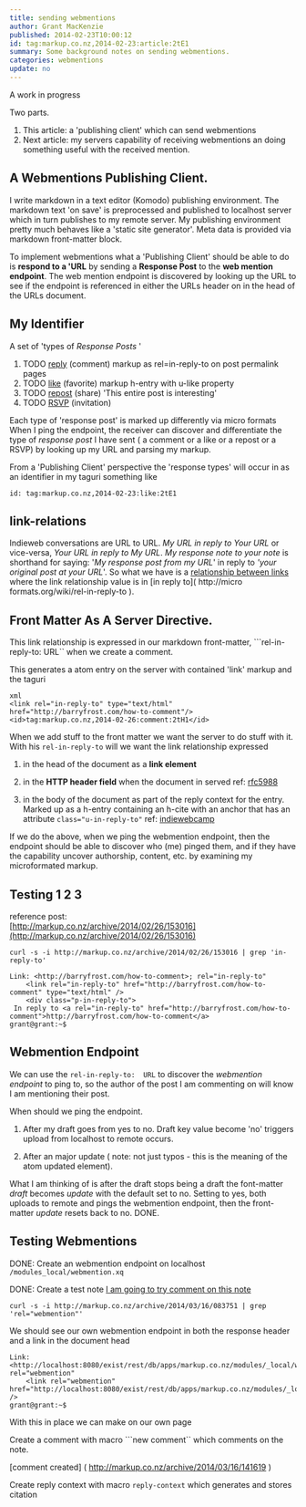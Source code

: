 ```yaml
---
title: sending webmentions
author: Grant MacKenzie
published: 2014-02-23T10:00:12
id: tag:markup.co.nz,2014-02-23:article:2tE1
summary: Some background notes on sending webmentions.
categories: webmentions
update: no
---
```


A work in progress

Two parts.

1. This article: a  'publishing client' which can send webmentions
2. Next article: my servers capability of receiving webmentions an doing
something useful with the received mention.

A Webmentions Publishing Client.
-------------------------------

I write markdown in a text editor (Komodo) publishing environment. The markdown
text 'on save' is preprocessed and published to localhost server which in turn
publishes to my remote server. My publishing environment pretty much behaves like a
'static site generator'.  Meta data is provided via markdown front-matter block.

To implement webmentions what a 'Publishing Client' should be able to do is **respond to a 'URL**  by
sending a **Response Post** to the **web mention endpoint**. The web mention endpoint is discovered by looking up the URL to see if the endpoint is referenced in either the URLs header on in the head of the URLs document.


My Identifier
-------------

A set of 'types of  *Response Posts* '

1. TODO [reply](https://indiewebcamp.com/reply) (comment)  markup as   rel=in-reply-to on post permalink pages
2. TODO [like](https://indiewebcamp.com/like) (favorite)  markup h-entry  with  u-like property
3. TODO [repost](https://indiewebcamp.com/repost) (share) 'This entire post is interesting'
4. TODO [RSVP](https://indiewebcamp.com/rsvp) (invitation)

Each type of 'response post' is marked up differently via micro formats When I
ping the endpoint, the receiver can discover and differentiate the type of
*response post* I have sent ( a comment or a like or a repost or a RSVP) by
looking up my URL and parsing my markup.


From a 'Publishing Client' perspective the 'response types' will occur in as an
identifier in my taguri something like

```id: tag:markup.co.nz,2014-02-23:like:2tE1```

link-relations
-------------

Indieweb conversations are URL to URL. *My URL in reply to  Your URL* or vice-versa, *Your
URL in reply to  My URL*.  *My response note to your note* is shorthand
for saying: '*My response post from my URL*' in reply to  *'your original post at your URL*'.
So what we have is a
[relationship between links]( http://www.iana.org/assignments/link-relations/link-relations.xhtml )
 where the link relationship value is in [in reply to]( http://micro formats.org/wiki/rel-in-reply-to ).

Front Matter As A Server Directive.
-----------------------------------

This link relationship is expressed in our markdown front-matter,
```rel-in-reply-to:  URL``
when we create a comment.

This generates a atom entry on the server with contained 'link' markup and the taguri

    xml
    <link rel="in-reply-to" type="text/html" href="http://barryfrost.com/how-to-comment"/>
    <id>tag:markup.co.nz,2014-02-26:comment:2tH1</id>

When we add stuff to the front matter we want the server to do stuff with it.
With his ```rel-in-reply-to``` will we want the link relationship expressed

1. in the head of the document as a **link element**

2. in the **HTTP header field**  when the document in served ref: [rfc5988]( http://tools.ietf.org/html/rfc5988 )

3. in the body of the document as part of the reply context for the entry. Marked up as a h-entry containing an h-cite with an anchor that has an attribute ```class="u-in-reply-to"``` ref: [indiewebcamp](https://indiewebcamp.com/comment)

If we do the above, when we ping the webmention endpoint, then the endpoint should be able to discover who (me) pinged them, and if they have the capability uncover authorship, content, etc. by examining my microformated markup.

Testing 1 2 3
-------------

reference post: <br/>[http://markup.co.nz/archive/2014/02/26/153016](http://markup.co.nz/archive/2014/02/26/153016)

```curl -s -i http://markup.co.nz/archive/2014/02/26/153016 | grep 'in-reply-to'```

    Link: <http://barryfrost.com/how-to-comment>; rel="in-reply-to"
	    <link rel="in-reply-to" href="http://barryfrost.com/how-to-comment" type="text/html" />
		<div class="p-in-reply-to">
     In reply to <a rel="in-reply-to" href="http://barryfrost.com/how-to-comment">http://barryfrost.com/how-to-comment</a>
    grant@grant:~$


Webmention Endpoint
-------------------

We can use the ```rel-in-reply-to:  URL``` to discover the *webmention endpoint* to ping to, so the author of the post I am commenting on will know I am mentioning their post.

When should we ping the endpoint.

1. After my draft goes from yes to no. Draft key value become 'no'  triggers upload from localhost to remote occurs.

2. After an major update ( note: not just typos - this is the meaning of the atom updated element).

What I am thinking of is after the draft stops being a draft the font-matter *draft*  becomes *update* with the default set to no.  Setting to yes, both uploads to remote and pings the webmention endpoint, then the  front-matter *update*  resets back to no. DONE.


Testing Webmentions
-------------------

DONE: Create an webmention endpoint on localhost ```/modules_local/webmention.xq```

DONE: Create a test note [ I am going to try comment on this note](http://markup.co.nz/archive/2014/03/16/083751)

```curl -s -i http://markup.co.nz/archive/2014/03/16/083751 | grep 'rel="webmention"'```

We should see our own webmention endpoint in both the response header and a link in the document head

	Link: <http://localhost:8080/exist/rest/db/apps/markup.co.nz/modules/_local/webmention.xq>; rel="webmention"
	    <link rel="webmention" href="http://localhost:8080/exist/rest/db/apps/markup.co.nz/modules/_local/webmention.xq" />
    grant@grant:~$

With this in place we can make on our own page

Create a comment  with macro ```new comment`` which comments on the note.

[comment created] ( http://markup.co.nz/archive/2014/03/16/141619 )

Create reply context with macro ```reply-context``` which generates and stores citation


